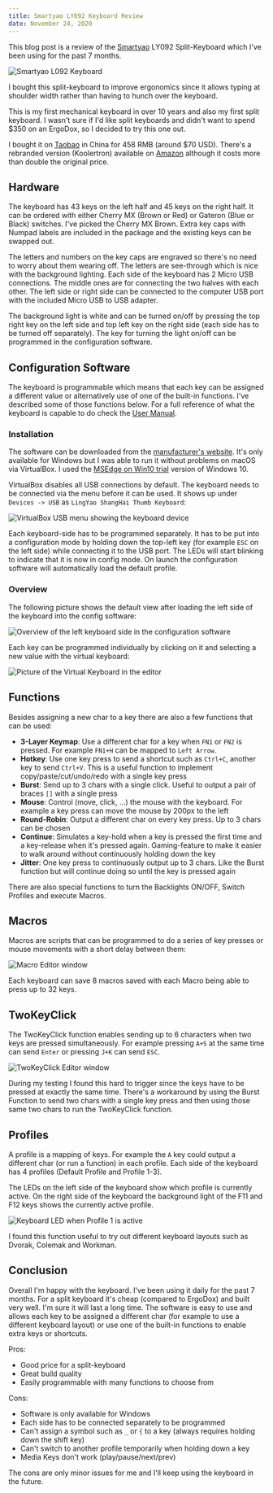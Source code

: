 ```yaml
---
title: Smartyao LY092 Keyboard Review
date: November 24, 2020
---
```


This blog post is a review of the [Smartyao](http://www.smartyao.com/?_l=en) LY092 Split-Keyboard which I've been using for the past 7 months. 

![Smartyao L092 Keyboard](keyboard.jpg "Smartyao LY092 Keyboard")

I bought this split-keyboard to improve ergonomics since it allows typing at shoulder width rather than having to hunch over the keyboard.

This is my first mechanical keyboard in over 10 years and also my first split keyboard. I wasn't sure if I'd like split keyboards and didn't want to spend $350 on an ErgoDox, so I decided to try this one out. 

I bought it on [Taobao](http://shop114100401.taobao.com/?spm=2013.1.1000126.2.MloYHY&v=1) in China for 458 RMB (around $70 USD). There's a rebranded version (Koolertron) available on [Amazon](https://www.amazon.com/Koolertron-Programmable-Mechanical-Keyboard-Ergonomic/dp/B081GX5CY1) although it costs more than double the original price.

## Hardware

The keyboard has 43 keys on the left half and 45 keys on the right half. It can be ordered with either Cherry MX (Brown or Red) or Gateron (Blue or Black) switches. I've picked the Cherry MX Brown. Extra key caps with Numpad labels are included in the package and the existing keys can be swapped out.

The letters and numbers on the key caps are engraved so there's no need to worry about them wearing off. The letters are see-through which is nice with the background lighting. Each side of the keyboard has 2 Micro USB connections. The middle ones are for connecting the two halves with each other. The left side or right side can be connected to the computer USB port with the included Micro USB to USB adapter.

The background light is white and can be turned on/off by pressing the top right key on the left side and top left key on the right side (each side has to be turned off separately). The key for turning the light on/off can be programmed in the configuration software.

## Configuration Software

The keyboard is programmable which means that each key can be assigned a different value or alternatively use of one of the built-in functions. I've described some of those functions below. For a full reference of what the keyboard is capable to do check the [User Manual](https://dme657285d3.pic11.websiteonline.cn/upload/Thumbkeyboard_User_Manual_V5.pdf).

### Installation

The software can be downloaded from the [manufacturer's website](http://www.smartyao.com/page91?_l=en). It's only available for Windows but I was able to run it without problems on macOS via VirtualBox. I used the [MSEdge on Win10 trial](https://developer.microsoft.com/en-us/microsoft-edge/tools/vms/) version of Windows 10.

VirtualBox disables all USB connections by default. The keyboard needs to be connected via the menu before it can be used. It shows up under `Devices -> USB` as `LingYao ShangHai Thumb Keyboard`:

![VirtualBox USB menu showing the keyboard device](keyboard-vbox-menu.png)

Each keyboard-side has to be programmed separately. It has to be put into a configuration mode by holding down the top-left key (for example `ESC` on the left side) while connecting it to the USB port. The LEDs will start blinking to indicate that it is now in config mode. On launch the configuration software will automatically load the default profile.

### Overview

The following picture shows the default view after loading the left side of the keyboard into the config software:

![Overview of the left keyboard side in the configuration software](overview-left.png "Configuration Software")

Each key can be programmed individually by clicking on it and selecting a new value with the virtual keyboard:

![Picture of the Virtual Keyboard in the editor](virtual-keyboard.png "Virtual Keyboard")

## Functions

Besides assigning a new char to a key there are also a few functions that can be used:

- **3-Layer Keymap**: Use a different char for a key when `FN1` or `FN2` is pressed. For example `FN1+H` can be mapped to `Left Arrow`. 
- **Hotkey**: Use one key press to send a shortcut such as `Ctrl+C`, another key to send `Ctrl+V`. This is a useful function to implement copy/paste/cut/undo/redo with a single key press
- **Burst**: Send up to 3 chars with a single click. Useful to output a pair of braces `[]` with a single press
- **Mouse**: Control (move, click, ...) the mouse with the keyboard. For example a key press can move the mouse by 200px to the left
- **Round-Robin**: Output a different char on every key press. Up to 3 chars can be chosen
- **Continue**: Simulates a key-hold when a key is pressed the first time and a key-release when it's pressed again. Gaming-feature to make it easier to walk around without continuously holding down the key
- **Jitter**: One key press to continuously output up to 3 chars. Like the Burst function but will continue doing so until the key is pressed again

There are also special functions to turn the Backlights ON/OFF, Switch Profiles and execute Macros.

## Macros

Macros are scripts that can be programmed to do a series of key presses or mouse movements with a short delay between them:

![Macro Editor window](macro-editor.png "Macro Editor")

Each keyboard can save 8 macros saved with each Macro being able to press up to 32 keys.

## TwoKeyClick

The TwoKeyClick function enables sending up to 6 characters when two keys are pressed simultaneously. For example pressing `A+S` at the same time can send `Enter` or pressing `J+K` can send `ESC`.

![TwoKeyClick Editor window](twokeyclick-editor.png "TwoKeyClick Editor")

During my testing I found this hard to trigger since the keys have to be pressed at exactly the same time. There's a workaround by using the Burst Function to send two chars with a single key press and then using those same two chars to run the TwoKeyClick function.

## Profiles

A profile is a mapping of keys. For example the `A` key could output a different char (or run a function) in each profile. Each side of the keyboard has 4 profiles (Default Profile and Profile 1-3).

The LEDs on the left side of the keyboard show which profile is currently active. On the right side of the keyboard the background light of the F11 and F12 keys shows the currently active profile. 

![Keyboard LED when Profile 1 is active](layer-2-active.jpg "Keyboard Profile 1 is active")

I found this function useful to try out different keyboard layouts such as Dvorak, Colemak and Workman. 

## Conclusion

Overall I'm happy with the keyboard. I've been using it daily for the past 7 months. For a split keyboard it's cheap (compared to ErgoDox) and built very well. I'm sure it will last a long time. The software is easy to use and allows each key to be assigned a different char (for example to use a different keyboard layout) or use one of the built-in functions to enable extra keys or shortcuts. 

Pros:

- Good price for a split-keyboard
- Great build quality
- Easily programmable with many functions to choose from

Cons:

- Software is only available for Windows
- Each side has to be connected separately to be programmed
- Can't assign a symbol such as `_` or `{` to a key (always requires holding down the shift key)
- Can't switch to another profile temporarily when holding down a key
- Media Keys don't work (play/pause/next/prev)

The cons are only minor issues for me and I'll keep using the keyboard in the future.
